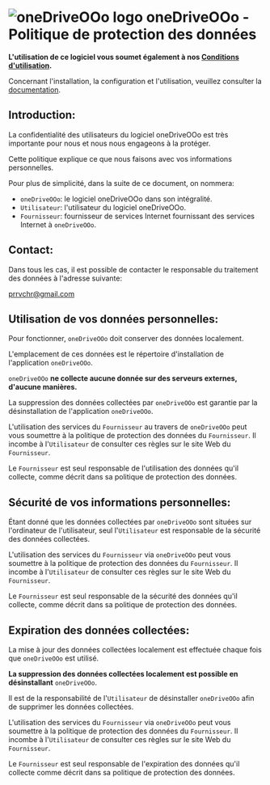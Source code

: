 # ![oneDriveOOo logo](https://prrvchr.github.io/oneDriveOOo/img/oneDriveOOo.png) oneDriveOOo - Politique de protection des données

**L'utilisation de ce logiciel vous soumet également à nos [Conditions d'utilisation](https://prrvchr.github.io/oneDriveOOo/source/oneDriveOOo/registration/TermsOfUse_fr).**

Concernant l'installation, la configuration et l'utilisation, veuillez consulter la [documentation](https://prrvchr.github.io/oneDriveOOo/README_fr).

## Introduction:

La confidentialité des utilisateurs du logiciel oneDriveOOo est très importante pour nous et nous nous engageons à la protéger.

Cette politique explique ce que nous faisons avec vos informations personnelles.

Pour plus de simplicité, dans la suite de ce document, on nommera:
- `oneDriveOOo`:  le logiciel oneDriveOOo dans son intégralité.
- `Utilisateur`: l'utilisateur du logiciel oneDriveOOo.
- `Fournisseur`: fournisseur de services Internet fournissant des services Internet à `oneDriveOOo`.

## Contact:

Dans tous les cas, il est possible de contacter le responsable du traitement des données à l'adresse suivante:

prrvchr@gmail.com

## Utilisation de vos données personnelles:

Pour fonctionner, `oneDriveOOo` doit conserver des données localement.

L'emplacement de ces données est le répertoire d'installation de l'application `oneDriveOOo`.

`oneDriveOOo` **ne collecte aucune donnée sur des serveurs externes, d'aucune manières.**

La suppression des données collectées par `oneDriveOOo` est garantie par la désinstallation de l'application `oneDriveOOo`.

L'utilisation des services du `Fournisseur` au travers de `oneDriveOOo` peut vous soumettre à la politique de protection des données du `Fournisseur`. Il incombe à l'`Utilisateur` de consulter ces règles sur le site Web du `Fournisseur`.

Le `Fournisseur` est seul responsable de l'utilisation des données qu'il collecte, comme décrit dans sa politique de protection des données.

## Sécurité de vos informations personnelles:

Étant donné que les données collectées par `oneDriveOOo` sont situées sur l'ordinateur de l'utilisateur, seul l'`Utilisateur` est responsable de la sécurité des données collectées.

L'utilisation des services du `Fournisseur` via `oneDriveOOo` peut vous soumettre à la politique de protection des données du `Fournisseur`. Il incombe à l'`Utilisateur` de consulter ces règles sur le site Web du `Fournisseur`.

Le `Fournisseur` est seul responsable de la sécurité des données qu'il collecte, comme décrit dans sa politique de protection des données.

## Expiration des données collectées:

La mise à jour des données collectées localement est effectuée chaque fois que `oneDriveOOo` est utilisé.

**La suppression des données collectées localement est possible en désinstallant** `oneDriveOOo`.

Il est de la responsabilité de l'`Utilisateur` de désinstaller `oneDriveOOo` afin de supprimer les données collectées.

L'utilisation des services du `Fournisseur` via `oneDriveOOo` peut vous soumettre à la politique de protection des données du `Fournisseur`. Il incombe à l'`Utilisateur` de consulter ces règles sur le site Web du `Fournisseur`.

Le `Fournisseur` est seul responsable de l'expiration des données qu'il collecte comme décrit dans sa politique de protection des données.
